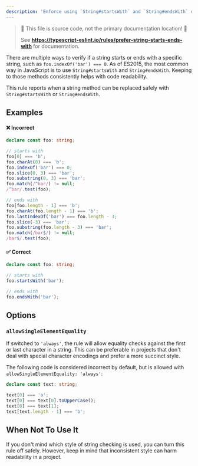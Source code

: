 ```yaml
---
description: 'Enforce using `String#startsWith` and `String#endsWith` over other equivalent methods of checking substrings.'
---
```


> 🛑 This file is source code, not the primary documentation location! 🛑
>
> See **https://typescript-eslint.io/rules/prefer-string-starts-ends-with** for documentation.

There are multiple ways to verify if a string starts or ends with a specific string, such as `foo.indexOf('bar') === 0`.
As of ES2015, the most common way in JavaScript is to use `String#startsWith` and `String#endsWith`.
Keeping to those methods consistently helps with code readability.

This rule reports when a string method can be replaced safely with `String#startsWith` or `String#endsWith`.

## Examples

<!--tabs-->

#### ❌ Incorrect

```ts
declare const foo: string;

// starts with
foo[0] === 'b';
foo.charAt(0) === 'b';
foo.indexOf('bar') === 0;
foo.slice(0, 3) === 'bar';
foo.substring(0, 3) === 'bar';
foo.match(/^bar/) != null;
/^bar/.test(foo);

// ends with
foo[foo.length - 1] === 'b';
foo.charAt(foo.length - 1) === 'b';
foo.lastIndexOf('bar') === foo.length - 3;
foo.slice(-3) === 'bar';
foo.substring(foo.length - 3) === 'bar';
foo.match(/bar$/) != null;
/bar$/.test(foo);
```

#### ✅ Correct

```ts
declare const foo: string;

// starts with
foo.startsWith('bar');

// ends with
foo.endsWith('bar');
```

<!--/tabs-->

## Options

### `allowSingleElementEquality`

If switched to `'always'`, the rule will allow equality checks against the first or last character in a string.
This can be preferable in projects that don't deal with special character encodings and prefer a more succinct style.

The following code is considered incorrect by default, but is allowed with `allowSingleElementEquality: 'always'`:

```ts option='{ "allowSingleElementEquality": "always" }' showPlaygroundButton
declare const text: string;

text[0] === 'a';
text[0] === text[0].toUpperCase();
text[0] === text[1];
text[text.length - 1] === 'b';
```

## When Not To Use It

If you don't mind which style of string checking is used, you can turn this rule off safely.
However, keep in mind that inconsistent style can harm readability in a project.
